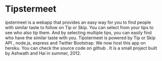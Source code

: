 Tipstermeet
=======

ipstermeet is a webapp that provides an easy way for you to find people with similar taste to follow on Tip or Skip. You can select from your tips to see who also tip them. And by selecting multiple tips, you can easily find who have the similar taste with you.
Tipstermeet is powered by Tip or Skip API , node.js, express and Twitter Bootstrap. We now host this app on heroku. You can check the source code on github . It is a small project built by Ashwath and Hai in summer, 2012.